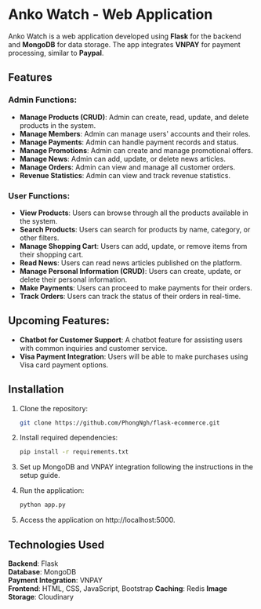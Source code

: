 # Anko Watch - Web Application

Anko Watch is a web application developed using **Flask** for the backend and **MongoDB** for data storage. The app integrates **VNPAY** for payment processing, similar to **Paypal**.

## Features

### Admin Functions:
- **Manage Products (CRUD)**: Admin can create, read, update, and delete products in the system.
- **Manage Members**: Admin can manage users' accounts and their roles.
- **Manage Payments**: Admin can handle payment records and status.
- **Manage Promotions**: Admin can create and manage promotional offers.
- **Manage News**: Admin can add, update, or delete news articles.
- **Manage Orders**: Admin can view and manage all customer orders.
- **Revenue Statistics**: Admin can view and track revenue statistics.

### User Functions:
- **View Products**: Users can browse through all the products available in the system.
- **Search Products**: Users can search for products by name, category, or other filters.
- **Manage Shopping Cart**: Users can add, update, or remove items from their shopping cart.
- **Read News**: Users can read news articles published on the platform.
- **Manage Personal Information (CRUD)**: Users can create, update, or delete their personal information.
- **Make Payments**: Users can proceed to make payments for their orders.
- **Track Orders**: Users can track the status of their orders in real-time.

## Upcoming Features:
- **Chatbot for Customer Support**: A chatbot feature for assisting users with common inquiries and customer service.
- **Visa Payment Integration**: Users will be able to make purchases using Visa card payment options.

## Installation

1. Clone the repository:
   ```bash
   git clone https://github.com/PhongNgh/flask-ecommerce.git


2. Install required dependencies:
   ```bash
   pip install -r requirements.txt

3. Set up MongoDB and VNPAY integration following the instructions in the setup guide.
   
4. Run the application:
      ```bash
    python app.py

5. Access the application on http://localhost:5000.


## Technologies Used
**Backend**: Flask  
**Database**: MongoDB  
**Payment Integration**: VNPAY  
**Frontend**: HTML, CSS, JavaScript, Bootstrap
**Caching**: Redis
**Image Storage**: Cloudinary
